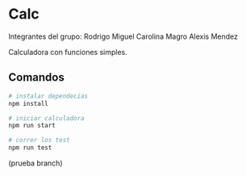 # Calc
Integrantes del grupo:
Rodrigo Miguel 
Carolina Magro
Alexis Mendez 

Calculadora con funciones simples.

## Comandos

```bash
# instalar dependecias
npm install

# iniciar calculadora
npm run start

# correr los test
npm run test
```
(prueba branch)